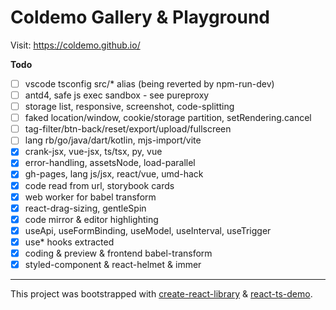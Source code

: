 # Coldemo Gallery & Playground

Visit: https://coldemo.github.io/

**Todo**

- [ ] vscode tsconfig src/\* alias (being reverted by npm-run-dev)
- [ ] antd4, safe js exec sandbox - see pureproxy
- [ ] storage list, responsive, screenshot, code-splitting
- [ ] faked location/window, cookie/storage partition, setRendering.cancel
- [ ] tag-filter/btn-back/reset/export/upload/fullscreen
- [ ] lang rb/go/java/dart/kotlin, mjs-import/vite
- [x] crank-jsx, vue-jsx, ts/tsx, py, vue
- [x] error-handling, assetsNode, load-parallel
- [x] gh-pages, lang js/jsx, react/vue, umd-hack
- [x] code read from url, storybook cards
- [x] web worker for babel transform
- [x] react-drag-sizing, gentleSpin
- [x] code mirror & editor highlighting
- [x] useApi, useFormBinding, useModel, useInterval, useTrigger
- [x] use\* hooks extracted
- [x] coding & preview & frontend babel-transform
- [x] styled-component & react-helmet & immer

---

This project was bootstrapped with [create-react-library](https://github.com/transitive-bullshit/create-react-library) & [react-ts-demo](https://github.com/fritx/react-ts-demo).
